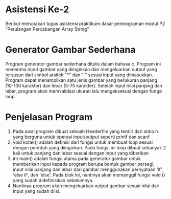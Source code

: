 # Asistensi Ke-2
Berikut merupakan tugas asistensi praktikum dasar pemrograman modul P2 "Perulangan Percabangan Array String"

# Generator Gambar Sederhana
Program generator gambar sederhana ditulis dalam bahasa c. Program ini menerima input gambar yang diinginkan dan mengeluarkan output yang tersusun dari simbol arsitek "*" dan " " sesuai input yang dimasukkan. Program dapat menampilkan satu jenis gambar yang berukuran panjang (10-100 karakter) dan lebar (5-75 karakter). Setelah input nilai panjang dan lebar, program akan memvalidasi ukuran lalu mengeksekusi dengan fungsi loop.

# Penjelasan Program
1. Pada awal program dibuat sebuah Headerfile yang terdiri dari stdio.h yang berguna untuk operasi input/output seperti printf dan scanf
2. void kotak() adalah definisi dari fungsi untuk membuat loop sesuai dengan perintah yang diinginkan. Pada fungsi ini loop dibuat sebanyak 2 kali untuk panjang dan lebar sesuai dengan input yang diberikan
3. int main() adalah fungsi utama pada generator gambar untuk memberikan input kepada program berupa bentuk gambar persegi, input nilai panjang dan lebar dari gambar menggunakan pernyataan 'if', 'else if', dan 'else'. Pada blok ini, nantinya akan memanggil fungsi void () yang sudah didefinisikan sebelumnya.
4. Nantinya program akan mengeluarkan output gambar sesuai nilai dari input yang sudah diisi.
